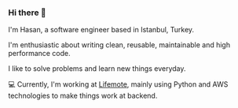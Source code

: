 ### Hi there 👋 

I'm Hasan, a software engineer based in Istanbul, Turkey.

I'm enthusiastic about writing clean, reusable, maintainable and high performance code. 

I like to solve problems and learn new things everyday. 

:computer: Currently, I'm working at [Lifemote](https://github.com/lifemote), mainly using Python and AWS technologies to make things work at backend.


<!--
**hty8/hty8** is a ✨ _special_ ✨ repository because its `README.md` (this file) appears on your GitHub profile.

Here are some ideas to get you started:

- 🔭 I’m currently working on ...
- 🌱 I’m currently learning ...
- 👯 I’m looking to collaborate on ...
- 🤔 I’m looking for help with ...
- 💬 Ask me about ...
- 📫 How to reach me: ...
- 😄 Pronouns: ...
- ⚡ Fun fact: ...
-->
